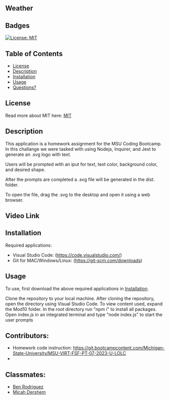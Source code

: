 ## Weather


## Badges

[![License: MIT](https://img.shields.io/badge/License-MIT-yellow.svg)](https://opensource.org/licenses/MIT)

## Table of Contents

- [License](#license)
- [Description](#description)
- [Installation](#installation)
- [Usage](#usage)
- [Questions?](#questions)

## License

Read more about MIT here:
[MIT](https://opensource.org/licenses/MIT)

## Description

This application is a homework assignment for the MSU Coding Bootcamp. In this challange we were tasked with using Nodejs, Inquirer, and Jest to generate an .svg logo with text.

Users will be prompted with an iput for text, text color, background color, and desired shape.

After the prompts are completed a .svg file will be generated in the dist. folder.

To open the file, drag the .svg to the desktop and open it using a web browser.

## Video Link



## Installation

Required applications:
- Visual Studio Code: (https://code.visualstudio.com/)
- Git for MAC/Windows/Linux: (https://git-scm.com/downloads)

## Usage

To use, first download the above required applications in [Installation](#installation).

Clone the repository to your local machine.
After cloning the repository, open the directory using Visual Studio Code.
To view content used, expand the Mod10 folder.
In the root directory run "npm i" to install all packages.
Open index.js in an integrated terminal and type "node index.js" to start the user prompts


## Contributors:
- Homework code  instruction: https://git.bootcampcontent.com/Michigan-State-University/MSU-VIRT-FSF-PT-07-2023-U-LOLC
- 
## Classmates:     

- [Ben Rodriguez](https://github.com/benrodriguezmoran)
- [Micah Dershem](https://github.com/G303K)